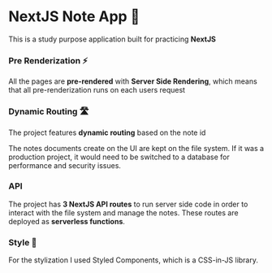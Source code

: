 # NextJS Note App 📝

This is a study purpose application built for practicing **NextJS**

### Pre Renderization ⚡

All the pages are **pre-rendered** with **Server Side Rendering**, which means that all pre-renderization runs on each users request

### Dynamic Routing 🛣️

The project features **dynamic routing** based on the note id 

The notes documents create on the UI are kept on the file system. If it was a production project, it would need to be switched to a database for performance and security issues.

### API 

The project has **3 NextJS API routes** to run server side code in order to interact with the file system and manage the notes. These routes are deployed as **serverless functions**.

### Style 🎨

For the stylization I used Styled Components, which is a CSS-in-JS library.